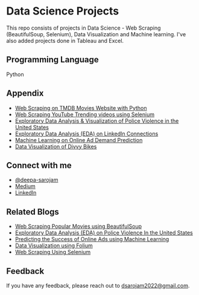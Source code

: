
# Data Science Projects

This repo consists of projects in Data Science - Web Scraping (BeautifulSoup, Selenium), Data Visualization and Machine learning. I've also added projects done in Tableau and Excel. 


## Programming Language 
Python


## Appendix

- [Web Scraping on TMDB Movies Website with Python](https://github.com/deepa-sarojam/Data-Science/tree/main/Web%20Scraping) 
- [Web Scraping YouTube Trending videos using Selenium](https://github.com/deepa-sarojam/Data-Science/tree/main/Web%20Scraping%20-%20Selenium)
- [Exploratory Data Analysis & Visualization of Police Violence in the United States](https://github.com/deepa-sarojam/Data-Science/tree/main/Data%20Visualization)
- [Exploratory Data Analysis (EDA) on LinkedIn Connections](https://jovian.ai/deepa-sarojam/linkedin-data-visualization)  
- [Machine Learning on Online Ad Demand Prediction](https://github.com/deepa-sarojam/Data-Science/tree/main/Machine%20Learning) 
- [Data Visualization of Divvy Bikes](https://github.com/deepa-sarojam/Data-Science/tree/main/Divvy%20Bikes) 



## Connect with me

- [@deepa-sarojam](https://www.github.com/deepasarojam-2024)
- [Medium](https://medium.com/@deepa-sarojam)
- [LinkedIn](https://www.linkedin.com/in/deepa-sarojam/)


## Related Blogs

- [Web Scraping Popular Movies using BeautifulSoup](https://blog.jovian.ai/web-scraping-popular-movies-using-beautifulsoup-5bab0852fee4)
- [Exploratory Data Analysis (EDA) on Police Violence In the United States](https://blog.jovian.ai/a-study-on-police-violence-in-united-states-36b552e9ab27)
- [Predicting the Success of Online Ads using Machine Learning](https://blog.jovian.ai/machine-learning-project-on-predicting-deal-probability-for-online-ads-ed0a60b37671)
- [Data Visualization using Folium](https://blog.jovian.ai/data-visualization-using-folium-6d13da0c7a2c)
- [Web Scraping Using Selenium](https://blog.jovian.ai/web-scraping-using-selenium-2a3ffa1f03f4)


## Feedback

If you have any feedback, please reach out to dsarojam2022@gmail.com. 



